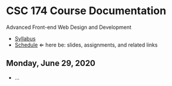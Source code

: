 # CSC 174 Course Documentation
Advanced Front-end Web Design and Development

- [Syllabus](syllabus.md)
- [Schedule](schedule.md)   &lArr; here be: slides, assignments, and related links

## Monday, June 29, 2020

- ...